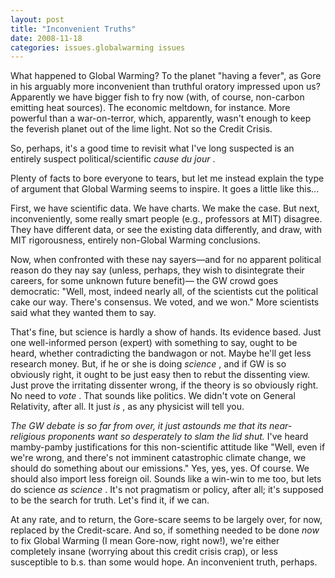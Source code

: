 ```yaml
---
layout: post
title: "Inconvenient Truths"
date: 2008-11-18
categories: issues.globalwarming issues
---
```


What happened to Global Warming? To the planet "having a fever", as Gore in his
arguably more inconvenient than truthful oratory impressed upon us? Apparently
we have bigger fish to fry now (with, of course, non-carbon emitting heat
sources). The economic meltdown, for instance. More powerful than a
war-on-terror, which, apparently, wasn't enough to keep the feverish planet out
of the lime light. Not so the Credit Crisis.

So, perhaps, it's a good time to revisit what I've long suspected is an entirely
suspect political/scientific _cause du jour_ .

Plenty of facts to bore everyone to tears, but let me instead explain the type
of argument that Global Warming seems to inspire. It goes a little like this...

First, we have scientific data. We have charts. We make the case. But next,
inconveniently, some really smart people (e.g., professors at MIT) disagree. 
They have different data, or see the existing data differently, and draw, with
MIT rigorousness, entirely non-Global Warming conclusions. 

Now, when confronted with these nay sayers&mdash;and for no apparent political
reason do they nay say (unless, perhaps, they wish to disintegrate their
careers, for some unknown future benefit)&mdash; the GW crowd goes democratic: 
"Well, most, indeed nearly all, of the scientists cut the political cake our
way. There's consensus. We voted, and we won." More scientists said what they
wanted them to say. 

That's fine, but science is hardly a show of hands. Its evidence based. Just
one well-informed person (expert) with something to say, ought to be heard,
whether contradicting the bandwagon or not. Maybe he'll get less research
money. But, if he or she is doing _science_ , and if GW is so obviously right,
it ought to be just easy then to rebut the dissenting view. Just prove the
irritating dissenter wrong, if the theory is so obviously right. No need to 
_vote_ . That sounds like politics. We didn't vote on General Relativity, after
all. It just _is_ , as any physicist will tell you. 

_The GW debate is so far from over, it just astounds me that its near-religious
proponents want so desperately to slam the lid shut._ I've heard mamby-pamby
justifications for this non-scientific attitude like "Well, even if we're wrong,
and there's not imminent catastrophic climate change, we should do something
about our emissions." Yes, yes, yes. Of course. We should also import less
foreign oil. Sounds like a win-win to me too, but lets do science _as science_
. It's not pragmatism or policy, after all; it's supposed to be the search for
truth. Let's find it, if we can. 

At any rate, and to return, the Gore-scare seems to be largely over, for now,
replaced by the Credit-scare. And so, if something needed to be done _now_ to
fix Global Warming (I mean Gore-now, right now!), we're either completely insane
(worrying about this credit crisis crap), or less susceptible to b.s. than some
would hope. An inconvenient truth,
perhaps.